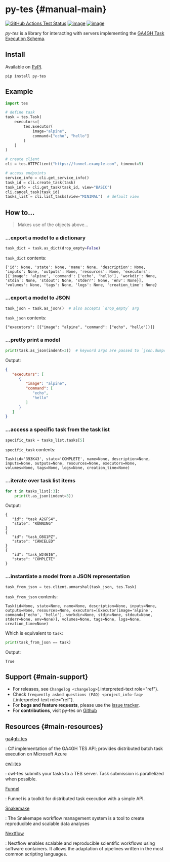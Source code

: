 # py-tes {#manual-main}

[![GitHub Actions Test Status](https://img.shields.io/github/actions/workflow/status/ohsu-comp-bio/py-tes/tests.yml?logo=github)](https://github.com/ohsu-comp-bio/py-tes/actions) [![image](https://coveralls.io/repos/github/ohsu-comp-bio/py-tes/badge.svg?branch=master)](https://coveralls.io/github/ohsu-comp-bio/py-tes?branch=master) [![image](https://img.shields.io/badge/License-MIT-yellow.svg)](https://opensource.org/licenses/MIT)

*py-tes* is a library for interacting with servers implementing the
[GA4GH Task Execution
Schema](https://github.com/ga4gh/task-execution-schemas).

## Install

Available on [PyPI](https://pypi.org/project/py-tes/).

    pip install py-tes

## Example

``` python
import tes

# define task
task = tes.Task(
    executors=[
        tes.Executor(
            image="alpine",
            command=["echo", "hello"]
        )
    ]
)

# create client
cli = tes.HTTPClient("https://funnel.example.com", timeout=5)

# access endpoints
service_info = cli.get_service_info()
task_id = cli.create_task(task)
task_info = cli.get_task(task_id, view="BASIC")
cli.cancel_task(task_id)
tasks_list = cli.list_tasks(view="MINIMAL")  # default view
```

## How to...

> Makes use of the objects above...

### ...export a model to a dictionary

``` python
task_dict = task.as_dict(drop_empty=False)
```

`task_dict` contents:

``` console
{'id': None, 'state': None, 'name': None, 'description': None, 'inputs': None, 'outputs': None, 'resources': None, 'executors': [{'image': 'alpine', 'command': ['echo', 'hello'], 'workdir': None, 'stdin': None, 'stdout': None, 'stderr': None, 'env': None}], 'volumes': None, 'tags': None, 'logs': None, 'creation_time': None}
```

### ...export a model to JSON

``` python
task_json = task.as_json()  # also accepts `drop_empty` arg
```

`task_json` contents:

``` console
{"executors": [{"image": "alpine", "command": ["echo", "hello"]}]}
```

### ...pretty print a model

``` python
print(task.as_json(indent=3))  # keyword args are passed to `json.dumps()`
```

Output:

``` json
{
   "executors": [
      {
         "image": "alpine",
         "command": [
            "echo",
            "hello"
         ]
      }
   ]
}
```

### ...access a specific task from the task list

``` python
specific_task = tasks_list.tasks[5]
```

`specific_task` contents:

``` console
Task(id='393K43', state='COMPLETE', name=None, description=None, inputs=None, outputs=None, resources=None, executors=None, volumes=None, tags=None, logs=None, creation_time=None)
```

### ...iterate over task list items

``` python
for t in tasks_list[:3]:
    print(t.as_json(indent=3))
```

Output:

``` console
{
   "id": "task_A2GFS4",
   "state": "RUNNING"
}
{
   "id": "task_O8G1PZ",
   "state": "CANCELED"
}
{
   "id": "task_W246I6",
   "state": "COMPLETE"
}
```

### ...instantiate a model from a JSON representation

``` python
task_from_json = tes.client.unmarshal(task_json, tes.Task)
```

`task_from_json` contents:

``` console
Task(id=None, state=None, name=None, description=None, inputs=None, outputs=None, resources=None, executors=[Executor(image='alpine', command=['echo', 'hello'], workdir=None, stdin=None, stdout=None, stderr=None, env=None)], volumes=None, tags=None, logs=None, creation_time=None)
```

Which is equivalent to `task`:

``` python
print(task_from_json == task)
```

Output:

``` console
True
```

## Support {#main-support}

-   For releases, see `Changelog <changelog>`{.interpreted-text
    role="ref"}.
-   Check
    `frequently asked questions (FAQ) <project_info-faq>`{.interpreted-text
    role="ref"}.
-   For **bugs and feature requests**, please use the [issue
    tracker](https://github.com/ohsu-comp-bio/tes/issues).
-   For **contributions**, visit py-tes on
    [Github](https://github.com/ohsu-comp-bio/py-tes)

## Resources {#main-resources}

[ga4gh-tes](https://github.com/microsoft/ga4gh-tes)

:   C# implementation of the GA4GH TES API; provides distributed batch
    task execution on Microsoft Azure

[cwl-tes](https://github.com/ohsu-comp-bio/cwl-tes)

:   cwl-tes submits your tasks to a TES server. Task submission is
    parallelized when possible.

[Funnel](https://ohsu-comp-bio.github.io/funnel/)

:   Funnel is a toolkit for distributed task execution with a simple
    API.

[Snakemake](https://snakemake.github.io/)

:   The Snakemape workflow management system is a tool to create
    reproducible and scalable data analyses

[Nextflow](https://www.nextflow.io/)

:   Nextflow enables scalable and reproducible scientific workflows
    using software containers. It allows the adaptation of pipelines
    written in the most common scripting languages.

